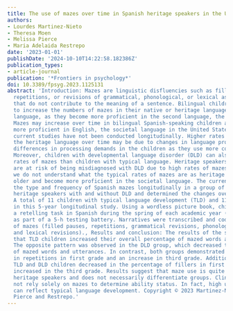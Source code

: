 ```yaml
---
title: The use of mazes over time in Spanish heritage speakers in the US.
authors:
- Lourdes Martinez-Nieto
- Theresa Moen
- Melissa Pierce
- Maria Adelaida Restrepo
date: '2023-01-01'
publishDate: '2024-10-10T14:22:58.182386Z'
publication_types:
- article-journal
publication: '*Frontiers in psychology*'
doi: 10.3389/fpsyg.2023.1125131
abstract: 'Introduction: Mazes are linguistic disfluencies such as filled pauses,
  repetitions, or revisions of grammatical, phonological, or lexical aspects of words
  that do not contribute to the meaning of a sentence. Bilingual children are believed
  to increase the numbers of mazes in their native or heritage language, the minority
  language, as they become more proficient in the second language, the societal language.
  Mazes may increase over time in bilingual Spanish-speaking children as they become
  more proficient in English, the societal language in the United States. However,
  current studies have not been conducted longitudinally. Higher rates of mazes in
  the heritage language over time may be due to changes in language proficiency and
  differences in processing demands in the children as they use more complex language.
  Moreover, children with developmental language disorder (DLD) can also present higher
  rates of mazes than children with typical language. Heritage speakers, therefore,
  are at risk of being misdiagnosed with DLD due to high rates of mazes. Currently,
  we do not understand what the typical rates of mazes are as heritage speakers get
  older and become more proficient in the societal language. The current study examined
  the type and frequency of Spanish mazes longitudinally in a group of 22 Spanish
  heritage speakers with and without DLD and determined the changes over time., Methods:
  A total of 11 children with typical language development (TLD) and 11 with DLD participated
  in this 5-year longitudinal study. Using a wordless picture book, children completed
  a retelling task in Spanish during the spring of each academic year (PK to 3rd grade)
  as part of a 5-h testing battery. Narratives were transcribed and coded for types
  of mazes (filled pauses, repetitions, grammatical revisions, phonological revisions,
  and lexical revisions)., Results and conclusion: The results of the study indicate
  that TLD children increased their overall percentage of mazed words and utterances.
  The opposite pattern was observed in the DLD group, which decreased their percentage
  of mazed words and utterances. In contrast, both groups demonstrated a decrease
  in repetitions in first grade and an increase in third grade. Additionally, the
  TLD and DLD children decreased in the percentage of fillers in first grade and then
  increased in the third grade. Results suggest that maze use is quite variable in
  heritage speakers and does not necessarily differentiate groups. Clinicians should
  not rely solely on mazes to determine ability status. In fact, high use of mazes
  can reflect typical language development. Copyright © 2023 Martinez-Nieto, Moen,
  Pierce and Restrepo.'
---
```

